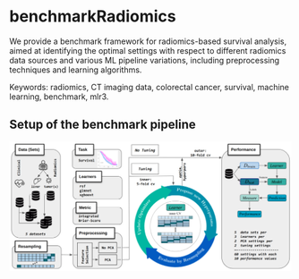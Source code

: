 # benchmarkRadiomics

We provide a benchmark framework for radiomics-based survival analysis, aimed at identifying the optimal settings with respect to different radiomics data sources and various ML pipeline variations, including preprocessing techniques and learning algorithms.

Keywords: radiomics, CT imaging data, colorectal cancer, survival, machine learning, benchmark, mlr3.


## Setup of the benchmark pipeline

![alt text](img/benchmarkPipelineSetup.png "Setup")

